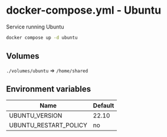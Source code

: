 # docker-compose.yml - Ubuntu

Service running Ubuntu

```bash
docker compose up -d ubuntu
```

## Volumes

`./volumes/ubuntu` => `/home/shared`

## Environment variables

| **Name**              | **Default** |
| --------------------- | ----------- |
| UBUNTU_VERSION        | 22.10       |
| UBUNTU_RESTART_POLICY | no          |
